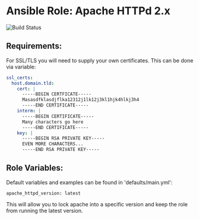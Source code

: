 # Ansible Role: Apache HTTPd 2.x
![Build Status](https://travis-ci.org/jhu-sheridan-libraries/ansible-role-httpd.svg?branch=master)

## Requirements:
For SSL/TLS you will need to supply your own certificates.  This can be done via variable:
``` yaml
ssl_certs:
  host.domain.tld:
    cert: |
      -----BEGIN CERTFICATE-----
      Masasdfklasdjflka12312j1lk12j3kl1hjk4hlkj3h4
      -----END CERTIFICATE-----
    interm: |
      -----BEGIN CERTIFICATE-----
      Many characters go here
      -----END CERTIFICATE-----
    key: |
      -----BEGIN RSA PRIVATE KEY-----
      EVEN MORE CHARACTERS...
      -----END RSA PRIVATE KEY-----
```

## Role Variables:
Default variables and examples can be found in 'defaults/main.yml':

    apache_httpd_version: latest

This will allow you to lock apache into a specific version and keep the role from running the latest version.  
